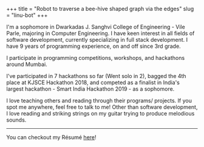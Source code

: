 +++
title = "Robot to traverse a bee-hive shaped graph via the edges"
slug = "linu-bot"
+++

I'm a sophomore in Dwarkadas J. Sanghvi College of Engineering - Vile Parle, majoring in Computer Engineering. I have keen interest in all fields of software development, currently specializing in full stack development. I have 9 years of programming experience, on and off since 3rd grade.

I participate in programming competitions, workshops, and hackathons around Mumbai. 

I've participated in 7 hackathons so far (Went solo in 2), bagged the 4th place at KJSCE Hackathon 2018, and competed as a finalist in India's largest hackathon - Smart India Hackathon 2019 - as a sophomore. 

I love teaching others and reading through their programs/ projects. If you spot me anywhere, feel free to talk to me! Other than software development, I love reading and striking strings on my guitar trying to produce melodious sounds.

-----
You can checkout my Résumé [here](https://goo.gl/8YszZv)!

